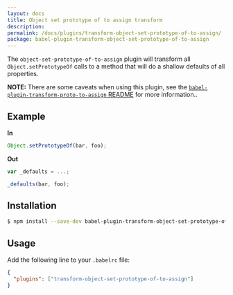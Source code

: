 ```yaml
---
layout: docs
title: Object set prototype of to assign transform
description:
permalink: /docs/plugins/transform-object-set-prototype-of-to-assign/
package: babel-plugin-transform-object-set-prototype-of-to-assign
---
```


The `object-set-prototype-of-to-assign` plugin will transform all `Object.setPrototypeOf` calls to a method that will do a shallow defaults of all properties.

**NOTE:** There are some caveats when using this plugin, see the [`babel-plugin-transform-proto-to-assign` README](https://github.com/babel/babel/tree/master/packages/babel-plugin-transform-proto-to-assign) for more information..

## Example

**In**

```javascript
Object.setPrototypeOf(bar, foo);
```

**Out**

```javascript
var _defaults = ...;

_defaults(bar, foo);
```

## Installation

```sh
$ npm install --save-dev babel-plugin-transform-object-set-prototype-of-to-assign
```

## Usage

Add the following line to your `.babelrc` file:

```json
{
  "plugins": ["transform-object-set-prototype-of-to-assign"]
}
```
